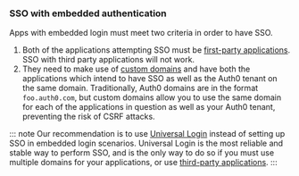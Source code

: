 ### SSO with embedded authentication

Apps with embedded login must meet two criteria in order to have SSO.

1. Both of the applications attempting SSO must be [first-party applications](/applications/application-types#first-party-applications). SSO with third party applications will not work.
1. They need to make use of [custom domains](/custom-domains) and have both the applications which intend to have SSO as well as the Auth0 tenant on the same domain. Traditionally, Auth0 domains are in the format `foo.auth0.com`, but custom domains allow you to use the same domain for each of the applications in question as well as your Auth0 tenant, preventing the risk of CSRF attacks.

::: note
Our recommendation is to use [Universal Login](/hosted-pages/login) instead of setting up SSO in embedded login scenarios. Universal Login is the most reliable and stable way to perform SSO, and is the only way to do so if you must use multiple domains for your applications, or use [third-party applications](/applications/application-types#third-party-applications).
:::
